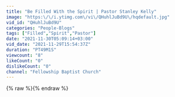 ```yaml
---
title: "Be Filled With the Spirit | Pastor Stanley Kelly"
image: "https:\/\/i.ytimg.com\/vi\/QHuhlJuBd9U\/hqdefault.jpg"
vid_id: "QHuhlJuBd9U"
categories: "People-Blogs"
tags: ["Filled","Spirit","Pastor"]
date: "2021-11-30T05:09:14+03:00"
vid_date: "2021-11-29T15:54:37Z"
duration: "PT49M1S"
viewcount: "8"
likeCount: "0"
dislikeCount: "0"
channel: "Fellowship Baptist Church"
---
```

{% raw %}{% endraw %}
